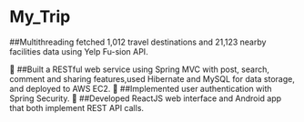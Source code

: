 # My_Trip

##Multithreading fetched 1,012 travel destinations and 21,123 nearby facilities data using Yelp Fu-sion API.


##Built a RESTful web service using Spring MVC with post, search, comment and sharing features,used Hibernate and MySQL for data storage, and deployed to AWS EC2.

##Implemented user authentication with Spring Security.
 
##Developed ReactJS web interface and Android app that both implement REST API calls.